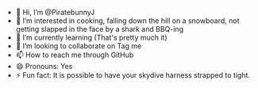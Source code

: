 - 👋 Hi, I’m @PiratebunnyJ
- 👀 I’m interested in cooking, falling down the hill on a snowboard, not getting slapped in the face by a shark and BBQ-ing
- 🌱 I’m currently learning (That's pretty much it)
- 💞️ I’m looking to collaborate on Tag me
- 📫 How to reach me through GitHub
- 😄 Pronouns: Yes
- ⚡ Fun fact: It is possible to have your skydive harness strapped to tight.
